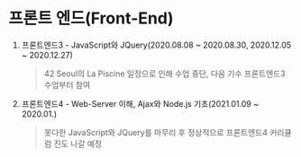 # 프론트 엔드(Front-End)
1. 프론트엔드3 - JavaScript와 JQuery(2020.08.08 ~ 2020.08.30, 2020.12.05 ~ 2020.12.27)
    > 42 Seoul의 La Piscine 일정으로 인해 수업 중단, 다음 기수 프론트엔드3 수업부터 참여
2. 프론트엔드4 - Web-Server 이해, Ajax와 Node.js 기초(2021.01.09 ~ 2020.01.)
    > 못다한 JavaScript와 JQuery를 마무리 후 정상적으로 프론트엔드4 커리큘럼 진도 나갈 예정
